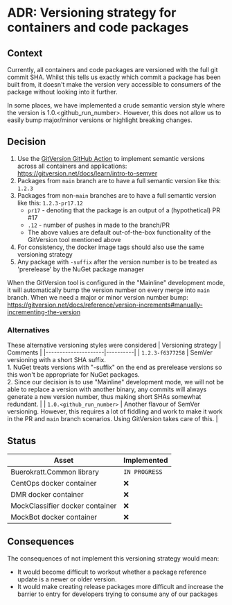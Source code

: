 # ADR: Versioning strategy for containers and code packages

## Context

Currently, all containers and code packages are versioned with the full git commit SHA.  Whilst this tells us exactly which commit a package has been built from, it doesn't make the version very accessible to consumers of the package without looking into it further.

In some places, we have implemented a crude semantic version style where the version is 1.0.<github_run_number>. However, this does not allow us to easily bump major/minor versions or highlight breaking changes.

## Decision

1. Use the [GitVersion GitHub Action](https://github.com/marketplace/actions/gittools) to implement semantic versions across all containers and applications: https://gitversion.net/docs/learn/intro-to-semver
2. Packages from `main` branch are to have a full semantic version like this: `1.2.3`
3. Packages from non-`main` branches are to have a full semantic version like this: `1.2.3-pr17.12`
   * `pr17` - denoting that the package is an output of a (hypothetical) PR #17 
   * `.12` - number of pushes in made to the branch/PR
   * The above values are default out-of-the-box functionality of the GitVersion tool mentioned above
4. For consistency, the docker image tags should also use the same versioning strategy
5. Any package with `-suffix` after the version number is to be treated as 'prerelease' by the NuGet package manager

When the GitVersion tool is configured in the "Mainline" development mode, it will automatically bump the version number on every merge into `main` branch.
When we need a major or minor version number bump: https://gitversion.net/docs/reference/version-increments#manually-incrementing-the-version

### Alternatives

These alternative versioning styles were considered
| Versioning strategy | Comments |
|---------------------|----------|
| `1.2.3-f6377258` | SemVer versioning with a short SHA suffix. <br> 1. NuGet treats versions with "-suffix" on the end as prerelease versions so this won't be appropriate for NuGet packages. <br> 2. Since our decision is to use "Mainline" development mode, we will not be able to replace a version with another binary, any commits will always generate a new version number, thus making short SHAs somewhat redundant. |
| `1.0.<github_run_number>` | Another flavour of SemVer versioning. However, this requires a lot of fiddling and work to make it work in the PR and `main` branch scenarios. Using GitVersion takes care of this. |

## Status

| Asset    | Implemented |
|----------|-------------|
| Buerokratt.Common library | `IN PROGRESS` |
| CentOps docker container | ❌ |
| DMR docker container | ❌ |
| MockClassifier docker container | ❌ |
| MockBot docker container | ❌ |

## Consequences

The consequences of not implement this versioning strategy would mean:
* It would become difficult to workout whether a package reference update is a newer or older version.
* It would make creating release packages more difficult and increase the barrier to entry for developers trying to consume any of our packages
